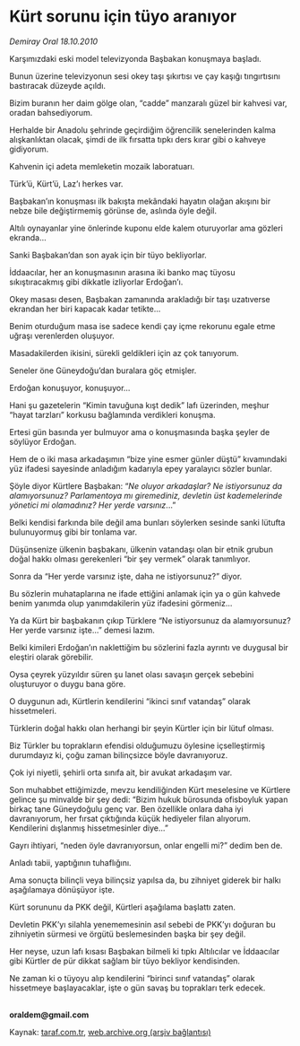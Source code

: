 # Kürt sorunu için tüyo aranıyor

*Demiray Oral 18.10.2010*

<div class="yazi"><p>Karşımızdaki eski model televizyonda Başbakan konuşmaya başladı.</p>
<p>Bunun üzerine televizyonun sesi okey taşı şıkırtısı ve çay kaşığı tıngırtısını bastıracak düzeyde açıldı.</p>
<p>Bizim buranın her daim gölge olan, “cadde” manzaralı güzel bir kahvesi var, oradan bahsediyorum.</p>
<p>Herhalde bir Anadolu şehrinde geçirdiğim öğrencilik senelerinden kalma alışkanlıktan olacak, şimdi de ilk fırsatta tıpkı ders kırar gibi o kahveye gidiyorum.</p>
<p>Kahvenin içi adeta memleketin mozaik laboratuarı.</p>
<p>Türk’ü, Kürt’ü, Laz’ı herkes var.</p>
<p>Başbakan’ın konuşması ilk bakışta mekândaki hayatın olağan akışını bir nebze bile değiştirmemiş görünse de, aslında öyle değil.</p>
<p>Altılı oynayanlar yine önlerinde kuponu elde kalem oturuyorlar ama gözleri ekranda...</p>
<p>Sanki Başbakan’dan son ayak için bir tüyo bekliyorlar.</p>
<p>İddaacılar, her an konuşmasının arasına iki banko maç tüyosu sıkıştıracakmış gibi dikkatle izliyorlar Erdoğan’ı.</p>
<p>Okey masası desen, Başbakan zamanında arakladığı bir taşı uzatıverse ekrandan her biri kapacak kadar tetikte...</p>
<p>Benim oturduğum masa ise sadece kendi çay içme rekorunu egale etme uğraşı verenlerden oluşuyor.</p>
<p>Masadakilerden ikisini, sürekli geldikleri için az çok tanıyorum.</p>
<p>Seneler öne Güneydoğu’dan buralara göç etmişler.</p>
<p>Erdoğan konuşuyor, konuşuyor...</p>
<p>Hani şu gazetelerin “Kimin tavuğuna kışt dedik” lafı üzerinden, meşhur “hayat tarzları” korkusu bağlamında verdikleri konuşma.</p>
<p>Ertesi gün basında yer bulmuyor ama o konuşmasında başka şeyler de söylüyor Erdoğan.</p>
<p>Hem de o iki masa arkadaşımın “bize yine esmer günler düştü” kıvamındaki yüz ifadesi sayesinde anladığım kadarıyla epey yaralayıcı sözler bunlar.</p>
<p>Şöyle diyor Kürtlere Başbakan: “<i>Ne oluyor arkadaşlar? Ne istiyorsunuz da alamıyorsunuz? Parlamentoya mı giremediniz, devletin üst kademelerinde yönetici mi olamadınız? Her yerde varsınız</i>...”</p>
<p>Belki kendisi farkında bile değil ama bunları söylerken sesinde sanki lütufta bulunuyormuş gibi bir tonlama var.</p>
<p>Düşünsenize ülkenin başbakanı, ülkenin vatandaşı olan bir etnik grubun doğal hakkı olması gerekenleri “bir şey vermek” olarak tanımlıyor.</p>
<p>Sonra da “Her yerde varsınız işte, daha ne istiyorsunuz?” diyor.</p>
<p>Bu sözlerin muhataplarına ne ifade ettiğini anlamak için ya o gün kahvede benim yanımda olup yanımdakilerin yüz ifadesini görmeniz...</p>
<p>Ya da Kürt bir başbakanın çıkıp Türklere “Ne istiyorsunuz da alamıyorsunuz? Her yerde varsınız işte...” demesi lazım.</p>
<p>Belki kimileri Erdoğan’ın naklettiğim bu sözlerini fazla ayrıntı ve duygusal bir eleştiri olarak görebilir.</p>
<p>Oysa çeyrek yüzyıldır süren şu lanet olası savaşın gerçek sebebini oluşturuyor o duygu bana göre.</p>
<p>O duygunun adı, Kürtlerin kendilerini “ikinci sınıf vatandaş” olarak hissetmeleri.</p>
<p>Türklerin doğal hakkı olan herhangi bir şeyin Kürtler için bir lütuf olması.</p>
<p>Biz Türkler bu toprakların efendisi olduğumuzu öylesine içselleştirmiş durumdayız ki, çoğu zaman bilinçsizce böyle davranıyoruz.</p>
<p>Çok iyi niyetli, şehirli orta sınıfa ait, bir avukat arkadaşım var.</p>
<p>Son muhabbet ettiğimizde, mevzu kendiliğinden Kürt meselesine ve Kürtlere gelince şu minvalde bir şey dedi: “Bizim hukuk bürosunda ofisboyluk yapan birkaç tane Güneydoğulu genç var. Ben özellikle onlara daha iyi davranıyorum, her fırsat çıktığında küçük hediyeler filan alıyorum. Kendilerini dışlanmış hissetmesinler diye...”</p>
<p>Gayrı ihtiyari, “neden öyle davranıyorsun, onlar engelli mi?” dedim ben de.</p>
<p>Anladı tabii, yaptığının tuhaflığını.</p>
<p>Ama sonuçta bilinçli veya bilinçsiz yapılsa da, bu zihniyet giderek bir halkı aşağılamaya dönüşüyor işte.</p>
<p>Kürt sorununu da PKK değil, Kürtleri aşağılama başlattı zaten.</p>
<p>Devletin PKK’yı silahla yenememesinin asıl sebebi de PKK’yı doğuran bu zihniyetin sürmesi ve örgütü beslemesinden başka bir şey değil.</p>
<p>Her neyse, uzun lafı kısası Başbakan bilmeli ki tıpkı Altılıcılar ve İddaacılar gibi Kürtler de pür dikkat sağlam bir tüyo bekliyor kendisinden.</p>
<p>Ne zaman ki o tüyoyu alıp kendilerini “birinci sınıf vatandaş” olarak hissetmeye başlayacaklar, işte o gün savaş bu toprakları terk edecek.</p>
<p><b><br/>oraldem@gmail.com</b></p></div>

Kaynak: [taraf.com.tr](http://www.taraf.com.tr:80/demiray-oral/makale-kurt-sorunu-icin-tuyo-araniyor.htm), [web.archive.org (arşiv bağlantısı)](http://web.archive.org/web/20101020142115/http://www.taraf.com.tr:80/demiray-oral/makale-kurt-sorunu-icin-tuyo-araniyor.htm)
